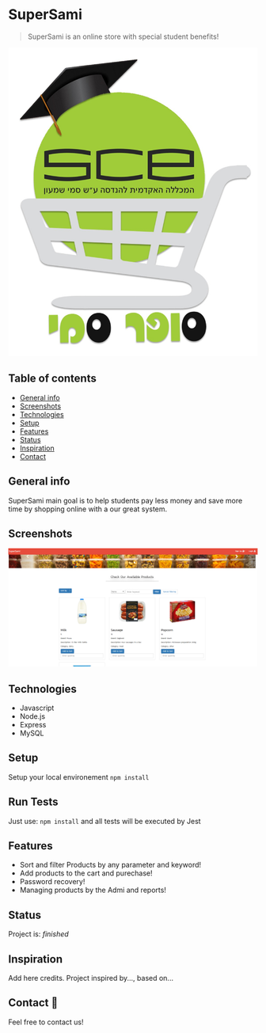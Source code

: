 # SuperSami
> SuperSami is an online store with special student benefits!

![Example screenshot](./img/supersami.jpeg)

## Table of contents
* [General info](#general-info)
* [Screenshots](#screenshots)
* [Technologies](#technologies)
* [Setup](#setup)
* [Features](#features)
* [Status](#status)
* [Inspiration](#inspiration)
* [Contact](#contact)

## General info
SuperSami main goal is to help students pay less money and save more time by shopping online with a our great system. 

## Screenshots
![Example screenshot](./img/HomePage.png)

## Technologies
* Javascript
* Node.js
* Express
* MySQL

## Setup
Setup your local environement `npm install`

## Run Tests
Just use: `npm install` and all tests will be executed by Jest

## Features
* Sort and filter Products by any parameter and keyword!
* Add products to the cart and purechase!
* Password recovery!
* Managing products by the Admi and reports!


## Status
Project is: _finished_

## Inspiration
Add here credits. Project inspired by..., based on...

## Contact 🤝
Feel free to contact us!